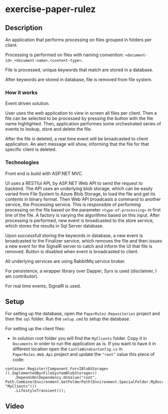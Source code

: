 # exercise-paper-rulez

## Description
An application that performs processing on files grouped in folders per client.

Processing is performed on files with naming convention: `<document-id>_<document-name>.<content-type>`.

File is processed, unique keywords that match are stored in a database.

After keywords are stored in database, file is removed from file system.

### How it works
Event driven solution.

User uses the web application to view in screen all files per client. Then a file can be selected to be processed by pressing the button with the file name highlighted.
Then, application performes some orchestrated series of events to lookup, store and delete the file.

After the file is deleted, a real time event will be broadcasted to client application. An alert message will show, informing that the file for that specific client is deleted.

### Technologies
Front end is build with ASP.NET MVC.

UI uses a RESTful API, by ASP.NET Web API to send the request to backend. The API uses an underlying blob storage, which can be easily varied from File System to Azure Blob Storage, to load the file and get its contents in binary format. Then Web API broadcasts a command to another service, the Processing service. This is responsible of performing processing on the file based on the parameter `<type-of-processing>` in first line of the file. A factory is varying the algorithms based on this input.
After processing is performed, new event is broadcasted to the store service, which stores the results in Sql Server database.

Upon successfull storing the keywords in database, a new event is broadcasted to the Finalizer service, which removes the file and then issues a new event for the SignalR server to catch and inform the UI that file is removed. Button is disabled when event is broadcasted to client.

All underlying services are using RabbitMq service broker.

For persistence, a wrapper library over Dapper, Syrx is used (disclaimer, I am contributor).

For real time events, SignalR is used.

## Setup
For setting up the database, open the `PaperRulez.Repositories` project and then the `sql` folder. Run the `setup.cmd` to setup the database.

For setting up the client files:
* In solution root folder you will find the `MyClients` folder. Copy it in `Documents` in order to run the application as is.
If you want to have it in different location open the `CastleWindsorConfig.cs` in `PaperRulez.Web.Api` project and update the `"root"` value this piece of code:
```
container.Register(Component.For<IBlobStorage>().ImplementedBy<FileSystemBlobStorage>()
    .DependsOn(Dependency.OnValue("root", Path.Combine(Environment.GetFolderPath(Environment.SpecialFolder.MyDocuments), "MyClients")))
    .LifestyleTransient());
```

## Video